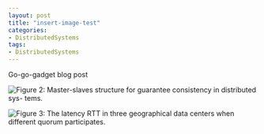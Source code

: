 ```yaml
---
layout: post
title: "insert-image-test"
categories:
- DistributedSystems
tags:
- DistributedSystems
---
```


Go-go-gadget blog post



![Figure 2: Master-slaves structure for guarantee consistency in distributed sys- tems.]({/static/distributed_imgs/master-slaves.png)

![Figure 3: The latency RTT in three geographical data centers when different quorum participates.](static/distributed_imgs/latencyRTT.png)
